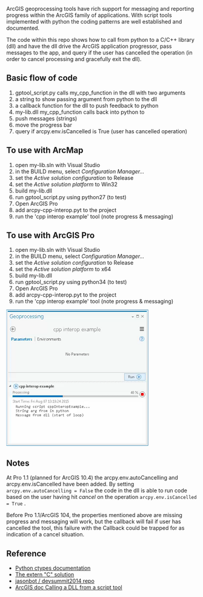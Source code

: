 ArcGIS geoprocessing tools have rich support for messaging and reporting
progress within the ArcGIS family of applications.  With script tools 
implemented with python the coding patterns are well established and 
documented.

The code within this repo shows how to call from python to a C/C++ 
library (dll) and have the dll drive the ArcGIS application progressor, 
pass messages to the app, and query if the user has cancelled the 
operation (in order to cancel processing and gracefully exit the dll).



Basic flow of code
------------------

1. gptool_script.py calls my_cpp_function in the dll with two arguments
  1. a string to show passing argument from python to the dll
  1. a callback function for the dll to push feedback to python
1. my-lib.dll my_cpp_function calls back into python to 
  1. push messages (strings)
  1. move the progress bar
  1. query if arcpy.env.isCancelled is True (user has cancelled operation)



To use with ArcMap
------------------

1. open my-lib.sln with Visual Studio
1. in the BUILD menu, select *Configuration Manager...*
  1. set the *Active solution configuration* to Release 
  1. set the *Active solution platform* to Win32
1. build my-lib.dll
1. run gptool_script.py using python27 (to test)
1. Open ArcGIS Pro
  1. add arcpy-cpp-interop.pyt to the project 
  1. run the 'cpp interop example' tool (note progress & messaging)
  


To use with ArcGIS Pro
----------------------

1. open my-lib.sln with Visual Studio
1. in the BUILD menu, select *Configuration Manager...* 
  1. set the *Active solution configuration* to Release 
  1. set the *Active solution platform* to x64
1. build my-lib.dll
1. run gptool_script.py using python34 (to test)
1. Open ArcGIS Pro
  1. add arcpy-cpp-interop.pyt to the project 
  1. run the 'cpp interop example' tool (note progress & messaging)



![Tool progress and messages](tool.png?raw=True )

Notes
-----
At Pro 1.1 (planned for ArcGIS 10.4) the arcpy.env.autoCancelling and 
arcpy.env.isCancelled have been added. By setting 
```arcpy.env.autoCancelling = False``` the code in the dll is able to 
run code based on the user having hit *cancel* on the operation
```arcpy.env.isCancelled = True``` .

Before Pro 1.1/ArcGIS 104, the properties mentioned above are missing 
progress and messaging will work, but the callback will fail if user 
has cancelled the tool, this failure with the Callback could be trapped
for as indication of a cancel situation.


Reference
---------
* [Python ctypes documentation]
* [The extern "C" solution]
* [jasonbot / devsummit2014 repo]
* [ArcGIS doc Calling a DLL from a script tool]

[Python ctypes documentation]:https://docs.python.org/2/library/ctypes.html
[The extern "C" solution]:http://www.tldp.org/HOWTO/C++-dlopen/thesolution.html
[jasonbot / devsummit2014 repo]:https://github.com/jasonbot/devsummit2014
[ArcGIS doc Calling a DLL from a script tool]:http://desktop.arcgis.com/en/desktop/latest/analyze/creating-tools/calling-a-dll-from-a-script-tool.htm
